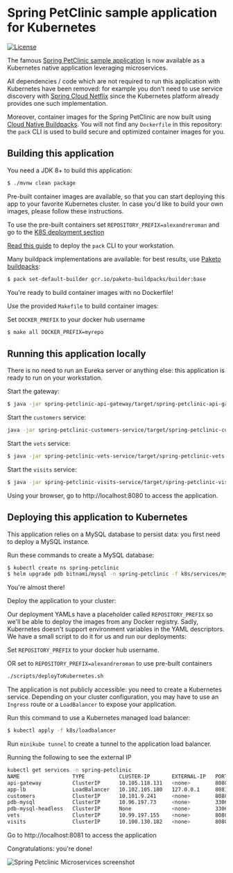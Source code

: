 # Spring PetClinic sample application for Kubernetes

[![License](https://img.shields.io/badge/License-Apache%202.0-blue.svg)](https://opensource.org/licenses/Apache-2.0)

The famous [Spring PetClinic sample application](https://github.com/spring-projects/spring-petclinic)
is now available as a Kubernetes native application leveraging microservices.

All dependencies / code which are not required to run this application with Kubernetes have been removed:
for example you don't need to use service discovery with 
[Spring Cloud Netflix](https://spring.io/projects/spring-cloud-netflix) since the Kubernetes platform
already provides one such implementation.

Moreover, container images for the Spring PetClinic are now built using [Cloud Native Buildpacks](https://buildpacks.io).
You will not find any `Dockerfile` in this repository: the `pack` CLI is used to build secure and
optimized container images for you.

## Building this application

You need a JDK 8+ to build this application:

```bash
$ ./mvnw clean package
```

Pre-built container images are available, so that you can start deploying this app to your favorite Kubernetes cluster. In case you'd like to build your own images, please follow these instructions.

To use the pre-built containers set `REPOSITORY_PREFIX=alexandreroman` and go to the [K8S deployment section](#deploying-this-application-to-kubernetes)

[Read this guide](https://buildpacks.io/docs/install-pack/) to deploy the `pack` CLI to your workstation.

Many buildpack implementations are available: for best results, use [Paketo buildpacks](https://paketo.io):

```bash
$ pack set-default-builder gcr.io/paketo-buildpacks/builder:base
```

You're ready to build container images with no Dockerfile!

Use the provided `Makefile` to build container images:

Set `DOCKER_PREFIX` to your docker hub username

```bash
$ make all DOCKER_PREFIX=myrepo
```

## Running this application locally

There is no need to run an Eureka server or anything else: this application is ready to run on your workstation.

Start the gateway:

```bash
$ java -jar spring-petclinic-api-gateway/target/spring-petclinic-api-gateway-VERSION.jar
```

Start the `customers` service:

```bash
java -jar spring-petclinic-customers-service/target/spring-petclinic-customers-service-VERSION.jar
```

Start the `vets` service:

```bash
$ java -jar spring-petclinic-vets-service/target/spring-petclinic-vets-service-VERSION.jar
```

Start the `visits` service:

```bash
$ java -jar spring-petclinic-visits-service/target/spring-petclinic-visits-service-VERSION.jar
```

Using your browser, go to http://localhost:8080 to access the application.

## Deploying this application to Kubernetes

This application relies on a MySQL database to persist data: you first need to deploy a MySQL instance.

Run these commands to create a MySQL database:

```bash
$ kubectl create ns spring-petclinic
$ helm upgrade pdb bitnami/mysql -n spring-petclinic -f k8s/services/mysql/values.yml --version 9.1.4 --install
```

You're almost there!

Deploy the application to your cluster:

Our deployment YAMLs have a placeholder called `REPOSITORY_PREFIX` so we'll be able to deploy the images from any Docker registry. Sadly, Kubernetes doesn't support environment variables in the YAML descriptors. We have a small script to do it for us and run our deployments:

Set `REPOSITORY_PREFIX` to your docker hub username.

OR set to `REPOSITORY_PREFIX=alexandreroman` to use pre-built containers

```bash
./scripts/deployToKubernetes.sh
```

The application is not publicly accessible: you need to create a Kubernetes service. Depending on your cluster configuration, you may have to use an `Ingress` route or a `LoadBalancer` to expose your application.

Run this command to use a Kubernetes managed load balancer:
```bash
$ kubectl apply -f k8s/loadbalancer
```

Run `minikube tunnel` to create a tunnel to the application load balancer.

Running the following to see the external IP
```bash
kubectl get services -n spring-petclinic 
NAME                 TYPE           CLUSTER-IP       EXTERNAL-IP   PORT(S)        AGE
api-gateway          ClusterIP      10.105.118.131   <none>        8080/TCP       13m
app-lb               LoadBalancer   10.102.105.180   127.0.0.1     8081:32456/TCP   2m53s
customers            ClusterIP      10.101.9.241     <none>        8080/TCP       13m
pdb-mysql            ClusterIP      10.96.197.73     <none>        3306/TCP       9m26s
pdb-mysql-headless   ClusterIP      None             <none>        3306/TCP       9m26s
vets                 ClusterIP      10.99.197.155    <none>        8080/TCP       13m
visits               ClusterIP      10.100.130.182   <none>        8080/TCP       13m
```

Go to http://localhost:8081 to access the application

Congratulations: you're done!

![Spring Petclinic Microservices screenshot](docs/application-screenshot.png)
